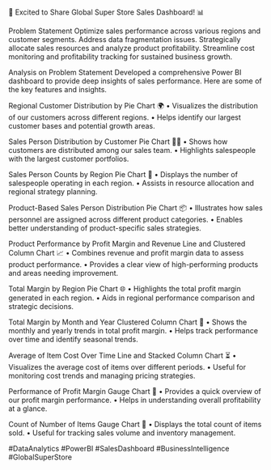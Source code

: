🎉 Excited to Share Global Super Store Sales Dashboard! 📊

Problem Statement
Optimize sales performance across various regions and customer segments. Address data fragmentation issues. Strategically allocate sales resources and analyze product profitability. Streamline cost monitoring and profitability tracking for sustained business growth.

Analysis on Problem Statement
Developed a comprehensive Power BI dashboard to provide deep insights of sales performance. Here are some of the key features and insights.

Regional Customer Distribution by Pie Chart 🌍
•	Visualizes the distribution of our customers across different regions.
•	Helps identify our largest customer bases and potential growth areas.

Sales Person Distribution by Customer Pie Chart 🧑‍💼
•	Shows how customers are distributed among our sales team.
•	Highlights salespeople with the largest customer portfolios.

Sales Person Counts by Region Pie Chart 📌
•	Displays the number of salespeople operating in each region.
•	Assists in resource allocation and regional strategy planning.

Product-Based Sales Person Distribution Pie Chart 📦
•	Illustrates how sales personnel are assigned across different product categories.
•	Enables better understanding of product-specific sales strategies.

Product Performance by Profit Margin and Revenue Line and Clustered Column Chart 📈
•	Combines revenue and profit margin data to assess product performance.
•	Provides a clear view of high-performing products and areas needing improvement.

Total Margin by Region Pie Chart 🌐
•	Highlights the total profit margin generated in each region.
•	Aids in regional performance comparison and strategic decisions.

Total Margin by Month and Year Clustered Column Chart 📅
•	Shows the monthly and yearly trends in total profit margin.
•	Helps track performance over time and identify seasonal trends.

Average of Item Cost Over Time Line and Stacked Column Chart ⏳
•	Visualizes the average cost of items over different periods.
•	Useful for monitoring cost trends and managing pricing strategies.

Performance of Profit Margin Gauge Chart 🚀
•	Provides a quick overview of our profit margin performance.
•	Helps in understanding overall profitability at a glance.

Count of Number of Items Gauge Chart 🔢
•	Displays the total count of items sold.
•	Useful for tracking sales volume and inventory management.

#DataAnalytics #PowerBI #SalesDashboard #BusinessIntelligence #GlobalSuperStore
